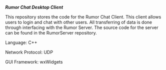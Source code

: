 ***Rumor Chat Desktop Client***

This repository stores the code for the Rumor Chat Client. This client allows users to login and chat with other users. All transferring of data is done through interfacing with the Rumor Server. The source code for the server can be found in the RumorServer repository.

Language: C++

Network Protocol: UDP

GUI Framework: wxWidgets
